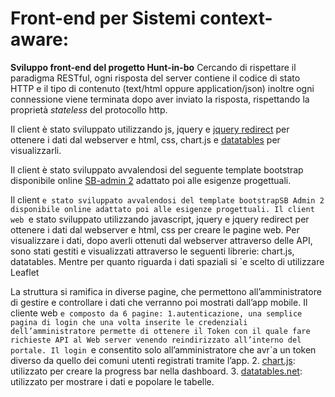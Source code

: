 # Front-end per Sistemi context-aware:

**Sviluppo front-end del progetto Hunt-in-bo**
Cercando di rispettare il paradigma RESTful, ogni risposta del server contiene il codice di stato HTTP e il tipo di contenuto (text/html oppure application/json) inoltre ogni connessione viene terminata dopo aver inviato la risposta, rispettando la proprietà *stateless* del protocollo http.

Il client è stato sviluppato utilizzando js, jquery e [jquery redirect](https://github.com/mgalante/jquery.redirect) per ottenere i dati dal webserver e html, css, chart.js e [datatables](https://datatables.net/reference/api/) per visualizzarli.


Il client è stato sviluppato avvalendosi del seguente template bootstrap disponibile online [SB-admin 2](https://blackrockdigital.github.io/startbootstrap-sb-admin-2/) adattato poi alle esigenze progettuali.

Il client `e stato sviluppato avvalendosi del template bootstrapSB Admin 2 disponibile
online adattato poi alle esigenze progettuali.
Il client web `e stato sviluppato utilizzando javascript, jquery e jquery redirect per ottenere
i dati dal webserver e html, css per creare le pagine web. Per visualizzare i dati, dopo averli
ottenuti dal webserver attraverso delle API, sono stati gestiti e visualizzati attraverso le
seguenti librerie: chart.js, datatables. Mentre per quanto riguarda i dati spaziali si `e scelto
di utilizzare Leaflet

La struttura si ramifica in diverse pagine, che permettono all’amministratore di gestire e
controllare i dati che verranno poi mostrati dall’app mobile.
Il cliente web `e composto da 6 pagine:
1.autenticazione, una semplice pagina di login che una volta inserite le credenziali
dell’amministratore permette di ottenere il Token con il quale fare richieste API al
Web server venendo reindirizzato all’interno del portale. Il login `e consentito solo
all’amministratore che avr`a un token diverso da quello dei comuni utenti registrati
tramite l’app.
2. [chart.js](https://www.chartjs.org/): utilizzato per creare la progress bar nella dashboard.
3. [datatables.net](https://datatables.net/): utilizzato per mostrare i dati e popolare le tabelle.




